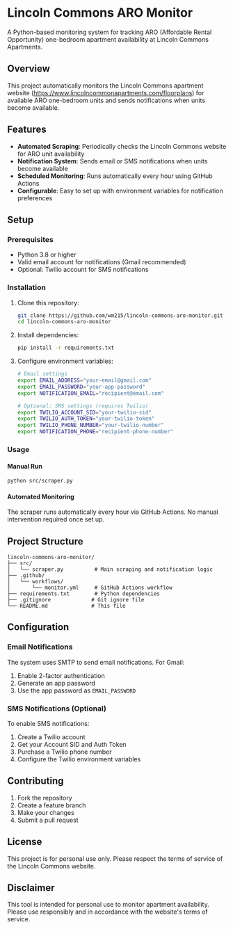 # Lincoln Commons ARO Monitor

A Python-based monitoring system for tracking ARO (Affordable Rental Opportunity) one-bedroom apartment availability at Lincoln Commons Apartments.

## Overview

This project automatically monitors the Lincoln Commons apartment website (https://www.lincolncommonapartments.com/floorplans) for available ARO one-bedroom units and sends notifications when units become available.

## Features

- **Automated Scraping**: Periodically checks the Lincoln Commons website for ARO unit availability
- **Notification System**: Sends email or SMS notifications when units become available
- **Scheduled Monitoring**: Runs automatically every hour using GitHub Actions
- **Configurable**: Easy to set up with environment variables for notification preferences

## Setup

### Prerequisites

- Python 3.8 or higher
- Valid email account for notifications (Gmail recommended)
- Optional: Twilio account for SMS notifications

### Installation

1. Clone this repository:
   ```bash
   git clone https://github.com/wm215/lincoln-commons-aro-monitor.git
   cd lincoln-commons-aro-monitor
   ```

2. Install dependencies:
   ```bash
   pip install -r requirements.txt
   ```

3. Configure environment variables:
   ```bash
   # Email settings
   export EMAIL_ADDRESS="your-email@gmail.com"
   export EMAIL_PASSWORD="your-app-password"
   export NOTIFICATION_EMAIL="recipient@email.com"
   
   # Optional: SMS settings (requires Twilio)
   export TWILIO_ACCOUNT_SID="your-twilio-sid"
   export TWILIO_AUTH_TOKEN="your-twilio-token"
   export TWILIO_PHONE_NUMBER="your-twilio-number"
   export NOTIFICATION_PHONE="recipient-phone-number"
   ```

### Usage

#### Manual Run

```bash
python src/scraper.py
```

#### Automated Monitoring

The scraper runs automatically every hour via GitHub Actions. No manual intervention required once set up.

## Project Structure

```
lincoln-commons-aro-monitor/
├── src/
│   └── scraper.py          # Main scraping and notification logic
├── .github/
│   └── workflows/
│       └── monitor.yml     # GitHub Actions workflow
├── requirements.txt        # Python dependencies
├── .gitignore             # Git ignore file
└── README.md              # This file
```

## Configuration

### Email Notifications

The system uses SMTP to send email notifications. For Gmail:

1. Enable 2-factor authentication
2. Generate an app password
3. Use the app password as `EMAIL_PASSWORD`

### SMS Notifications (Optional)

To enable SMS notifications:

1. Create a Twilio account
2. Get your Account SID and Auth Token
3. Purchase a Twilio phone number
4. Configure the Twilio environment variables

## Contributing

1. Fork the repository
2. Create a feature branch
3. Make your changes
4. Submit a pull request

## License

This project is for personal use only. Please respect the terms of service of the Lincoln Commons website.

## Disclaimer

This tool is intended for personal use to monitor apartment availability. Please use responsibly and in accordance with the website's terms of service.
